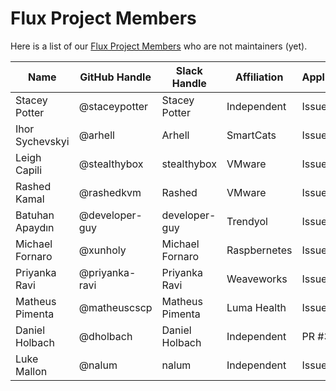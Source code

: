# Flux Project Members

Here is a list of our [Flux Project Members](community-roles.md#project-member)
who are not maintainers (yet).

| Name            | GitHub Handle  | Slack Handle    | Affiliation  | Application |
| --------------- | -------------- | --------------- | ------------ | ----------- |
| Stacey Potter   | @staceypotter  | Stacey Potter   | Independent  | Issue #210  |
| Ihor Sychevskyi | @arhell        | Arhell          | SmartCats    | Issue #202  |
| Leigh Capili    | @stealthybox   | stealthybox     | VMware       | Issue #234  |
| Rashed Kamal    | @rashedkvm     | Rashed          | VMware       | Issue #239  |
| Batuhan Apaydın | @developer-guy | developer-guy   | Trendyol     | Issue #242  |
| Michael Fornaro | @xunholy       | Michael Fornaro | Raspbernetes | Issue #289  |
| Priyanka Ravi   | @priyanka-ravi | Priyanka Ravi   | Weaveworks   | Issue #293  |
| Matheus Pimenta | @matheuscscp   | Matheus Pimenta | Luma Health  | Issue #300  |
| Daniel Holbach  | @dholbach      | Daniel Holbach  | Independent  | PR #302     |
| Luke Mallon     | @nalum         | nalum           | Independent  | Issue #339  |

